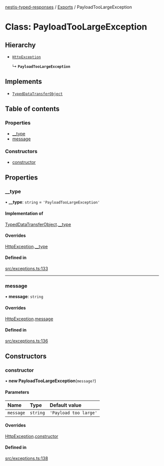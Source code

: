 [nestjs-typed-responses](../README.md) / [Exports](../modules.md) / PayloadTooLargeException

# Class: PayloadTooLargeException

## Hierarchy

- [`HttpException`](HttpException.md)

  ↳ **`PayloadTooLargeException`**

## Implements

- [`TypedDataTransferObject`](../interfaces/TypedDataTransferObject.md)

## Table of contents

### Properties

- [\_\_type](PayloadTooLargeException.md#__type)
- [message](PayloadTooLargeException.md#message)

### Constructors

- [constructor](PayloadTooLargeException.md#constructor)

## Properties

### \_\_type

• **\_\_type**: `string` = `'PayloadTooLargeException'`

#### Implementation of

[TypedDataTransferObject](../interfaces/TypedDataTransferObject.md).[__type](../interfaces/TypedDataTransferObject.md#__type)

#### Overrides

[HttpException](HttpException.md).[__type](HttpException.md#__type)

#### Defined in

[src/exceptions.ts:133](https://github.com/igrek8/nestjs-typed-responses/blob/e755f00/src/exceptions.ts#L133)

___

### message

• **message**: `string`

#### Overrides

[HttpException](HttpException.md).[message](HttpException.md#message)

#### Defined in

[src/exceptions.ts:136](https://github.com/igrek8/nestjs-typed-responses/blob/e755f00/src/exceptions.ts#L136)

## Constructors

### constructor

• **new PayloadTooLargeException**(`message?`)

#### Parameters

| Name | Type | Default value |
| :------ | :------ | :------ |
| `message` | `string` | `'Payload too large'` |

#### Overrides

[HttpException](HttpException.md).[constructor](HttpException.md#constructor)

#### Defined in

[src/exceptions.ts:138](https://github.com/igrek8/nestjs-typed-responses/blob/e755f00/src/exceptions.ts#L138)
